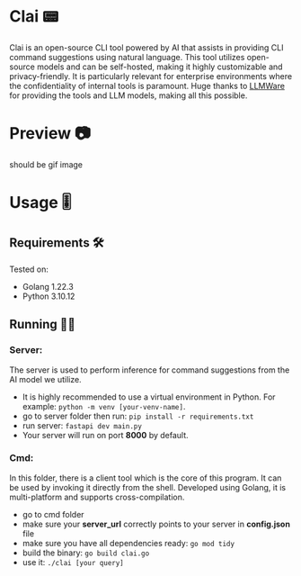 # Clai 📟
Clai is an open-source CLI tool powered by AI that assists in providing CLI command suggestions using natural language. This tool utilizes open-source models and can be self-hosted, making it highly customizable and privacy-friendly. It is particularly relevant for enterprise environments where the confidentiality of internal tools is paramount. Huge thanks to [LLMWare](https://llmware.ai) for providing the tools and LLM models, making all this possible.
# Preview 📷
should be gif image
# Usage 🎚️
## Requirements 🛠️
Tested on:
- Golang 1.22.3
- Python 3.10.12
## Running 🏃‍♂️
### Server:
The server is used to perform inference for command suggestions from the AI model we utilize.
- It is highly recommended to use a virtual environment in Python. For example: `python -m venv [your-venv-name]`.
- go to server folder then run: `pip install -r requirements.txt`
- run server: `fastapi dev main.py`
- Your server will run on port **8000** by default. 
### Cmd:
In this folder, there is a client tool which is the core of this program. It can be used by invoking it directly from the shell. Developed using Golang, it is multi-platform and supports cross-compilation.
- go to cmd folder
- make sure your **server_url** correctly points to your server in **config.json** file
- make sure you have all dependencies ready: `go mod tidy`
- build the binary: `go build clai.go`
- use it: `./clai [your query]`